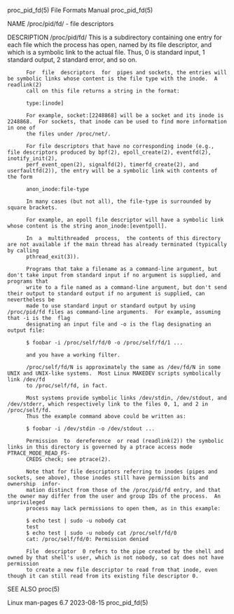 proc_pid_fd(5)							      File Formats Manual							proc_pid_fd(5)

NAME
       /proc/pid/fd/ - file descriptors

DESCRIPTION
       /proc/pid/fd/
	      This is a subdirectory containing one entry for each file which the process has open, named by its file descriptor, and which is a symbolic link
	      to the actual file.  Thus, 0 is standard input, 1 standard output, 2 standard error, and so on.

	      For  file	 descriptors  for  pipes and sockets, the entries will be symbolic links whose content is the file type with the inode.	 A readlink(2)
	      call on this file returns a string in the format:

		  type:[inode]

	      For example, socket:[2248868] will be a socket and its inode is 2248868.	For sockets, that inode can be used to find more information in one of
	      the files under /proc/net/.

	      For file descriptors that have no corresponding inode (e.g., file descriptors produced by bpf(2), epoll_create(2), eventfd(2),  inotify_init(2),
	      perf_event_open(2), signalfd(2), timerfd_create(2), and userfaultfd(2)), the entry will be a symbolic link with contents of the form

		  anon_inode:file-type

	      In many cases (but not all), the file-type is surrounded by square brackets.

	      For example, an epoll file descriptor will have a symbolic link whose content is the string anon_inode:[eventpoll].

	      In  a  multithreaded  process,  the contents of this directory are not available if the main thread has already terminated (typically by calling
	      pthread_exit(3)).

	      Programs that take a filename as a command-line argument, but don't take input from standard input if no argument is supplied, and programs that
	      write to a file named as a command-line argument, but don't send their output to standard output if no argument is supplied, can nevertheless be
	      made to use standard input or standard output by using /proc/pid/fd files as command-line arguments.  For example, assuming that -i is the  flag
	      designating an input file and -o is the flag designating an output file:

		  $ foobar -i /proc/self/fd/0 -o /proc/self/fd/1 ...

	      and you have a working filter.

	      /proc/self/fd/N is approximately the same as /dev/fd/N in some UNIX and UNIX-like systems.  Most Linux MAKEDEV scripts symbolically link /dev/fd
	      to /proc/self/fd, in fact.

	      Most systems provide symbolic links /dev/stdin, /dev/stdout, and /dev/stderr, which respectively link to the files 0, 1, and 2 in /proc/self/fd.
	      Thus the example command above could be written as:

		  $ foobar -i /dev/stdin -o /dev/stdout ...

	      Permission  to  dereference  or read (readlink(2)) the symbolic links in this directory is governed by a ptrace access mode PTRACE_MODE_READ_FS‐
	      CREDS check; see ptrace(2).

	      Note that for file descriptors referring to inodes (pipes and sockets, see above), those inodes still have permission bits and ownership	infor‐
	      mation distinct from those of the /proc/pid/fd entry, and that the owner may differ from the user and group IDs of the process.  An unprivileged
	      process may lack permissions to open them, as in this example:

		  $ echo test | sudo -u nobody cat
		  test
		  $ echo test | sudo -u nobody cat /proc/self/fd/0
		  cat: /proc/self/fd/0: Permission denied

	      File  descriptor	0 refers to the pipe created by the shell and owned by that shell's user, which is not nobody, so cat does not have permission
	      to create a new file descriptor to read from that inode, even though it can still read from its existing file descriptor 0.

SEE ALSO
       proc(5)

Linux man-pages 6.7							  2023-08-15								proc_pid_fd(5)
